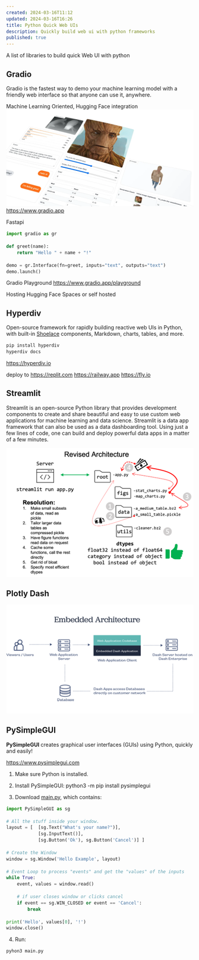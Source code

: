 ```yaml
---
created: 2024-03-16T11:12
updated: 2024-03-16T16:26
title: Python Quick Web UIs
description: Quickly build web ui with python frameworks
published: true
---
```


A list of libraries to build quick Web UI with python
## Gradio
Gradio is the fastest way to demo your machine learning model with a friendly web interface so that anyone can use it, anywhere.

Machine Learning Oriented, Hugging Face integration
![Pasted image 20240316113520.png](../../../abcd/Pasted%20image%2020240316113520.png)
https://www.gradio.app

Fastapi


```python
import gradio as gr

def greet(name):
    return "Hello " + name + "!"

demo = gr.Interface(fn=greet, inputs="text", outputs="text")
demo.launch()
```

Gradio Playground 
https://www.gradio.app/playground

Hosting Hugging Face Spaces or self hosted

## Hyperdiv
Open-source framework for rapidly building reactive web UIs in Python, with built-in [Shoelace](https://shoelace.style/) components, Markdown, charts, tables, and more.

```sh
pip install hyperdiv
hyperdiv docs
```

https://hyperdiv.io

deploy to 
https://replit.com
https://railway.app
https://fly.io


## Streamlit
Streamlit is an open-source Python library that provides development components to create and share beautiful and easy to use custom web applications for machine learning and data science. Streamlit is a data app framework that can also be used as a data dashboarding tool. Using just a few lines of code, one can build and deploy powerful data apps in a matter of a few minutes.

![Pasted image 20240316154825.png](../../../abcd/Pasted%20image%2020240316154825.png)
## Plotly Dash
![Pasted image 20240316154911.png](../../../abcd/Pasted%20image%2020240316154911.png)

## PySimpleGUI
**PySimpleGUI** creates graphical user interfaces (GUIs) using Python, quickly and easily!

https://www.pysimplegui.com

1. Make sure Python is installed.
2. Install PySimpleGUI:
    python3 -m pip install pysimplegui

3. Download [main.py](https://901301.pysimplegui.work/main.py), which contains:
```python
import PySimpleGUI as sg
    
# All the stuff inside your window.
layout = [  [sg.Text("What's your name?")],
			[sg.InputText()],
			[sg.Button('Ok'), sg.Button('Cancel')] ]

# Create the Window
window = sg.Window('Hello Example', layout)

# Event Loop to process "events" and get the "values" of the inputs
while True:
	event, values = window.read()

	# if user closes window or clicks cancel
	if event == sg.WIN_CLOSED or event == 'Cancel':
		break

print('Hello', values[0], '!')
window.close()
``` 

4. Run:
```python
pyhon3 main.py
```